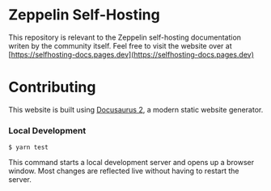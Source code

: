 # Zeppelin Self-Hosting

This repository is relevant to the Zeppelin self-hosting documentation writen by the community itself.
Feel free to visit the website over at [https://selfhosting-docs.pages.dev](https://selfhosting-docs.pages.dev)

# Contributing

This website is built using [Docusaurus 2](https://docusaurus.io/), a modern static website generator.

### Local Development

```
$ yarn test
```

This command starts a local development server and opens up a browser window. Most changes are reflected live without having to restart the server.
